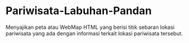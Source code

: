 # Pariwisata-Labuhan-Pandan
Menyajikan peta atau WebMap HTML yang berisi titik sebaran lokasi pariwisata yang ada dengan informasi terkait lokasi pariwisata tersebut.
